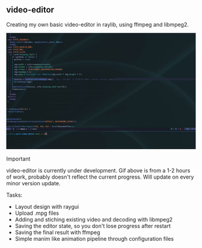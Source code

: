 ## video-editor

Creating my own basic video-editor in raylib, using ffmpeg and libmpeg2.

<div align="center">
  <img width="520" src="./data/demo.gif">
</div>

> [!IMPORTANT]
> video-editor is currently under development. Gif above is from a 1-2 hours of work,
> probably doesn't reflect the current progress. Will update on every minor version update.

Tasks:

- Layout design with raygui
- Upload .mpg files
- Adding and stiching existing video and decoding with libmpeg2
- Saving the editor state, so you don't lose progress after restart
- Saving the final result with ffmpeg
- Simple manim like animation pipeline through configuration files
